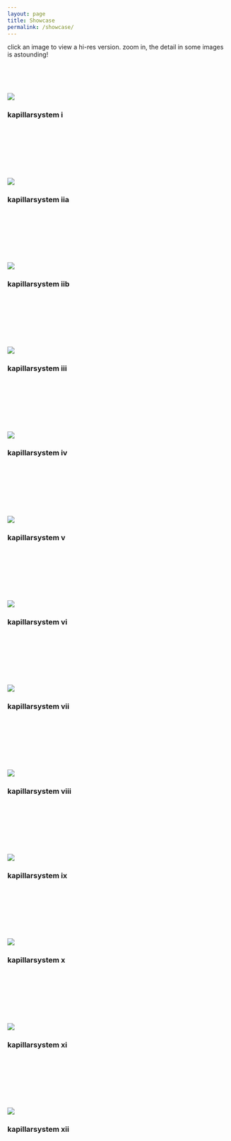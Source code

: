 ```yaml
---
layout: page
title: Showcase
permalink: /showcase/
---
```


click an image to view a hi-res version. zoom in, the detail in some images is astounding!

<br/>
<br/>
<br/>

[![](/images/small/frame-017.jpg)](/images/large/frame-017.jpg)
### kapillarsystem i

<br/>
<br/>
<br/>
<br/>
<br/>
<br/>

[![](/images/small/frame-014.jpg)](/images/large/frame-014.jpg)
### kapillarsystem iia

<br/>
<br/>
<br/>
<br/>
<br/>
<br/>

[![](/images/small/frame-015.jpg)](/images/large/frame-015.jpg)
### kapillarsystem iib

<br/>
<br/>
<br/>
<br/>
<br/>
<br/>

[![](/images/small/frame-012.jpg)](/images/large/frame-012.jpg)
### kapillarsystem iii

<br/>
<br/>
<br/>
<br/>
<br/>
<br/>

[![](/images/small/frame-010.jpg)](/images/large/frame-010.jpg)
### kapillarsystem iv

<br/>
<br/>
<br/>
<br/>
<br/>
<br/>

[![](/images/small/frame-011.jpg)](/images/large/frame-011.jpg)
### kapillarsystem v

<br/>
<br/>
<br/>
<br/>
<br/>
<br/>

[![](/images/small/frame-013.jpg)](/images/large/frame-013.jpg)
### kapillarsystem vi

<br/>
<br/>
<br/>
<br/>
<br/>
<br/>

[![](/images/small/frame-016.jpg)](/images/large/frame-016.jpg)
### kapillarsystem vii

<br/>
<br/>
<br/>
<br/>
<br/>
<br/>

[![](/images/small/frame-008.jpg)](/images/large/frame-008.jpg)
### kapillarsystem viii

<br/>
<br/>
<br/>
<br/>
<br/>
<br/>

[![](/images/small/frame-004.jpg)](/images/large/frame-004.jpg)
### kapillarsystem ix

<br/>
<br/>
<br/>
<br/>
<br/>
<br/>

[![](/images/small/frame-018.jpg)](/images/large/frame-018.jpg)
### kapillarsystem x

<br/>
<br/>
<br/>
<br/>
<br/>
<br/>

[![](/images/small/frame-001.jpg)](/images/large/frame-001.jpg)
### kapillarsystem xi

<br/>
<br/>
<br/>
<br/>
<br/>
<br/>

[![](/images/small/frame-007.jpg)](/images/large/frame-007.jpg)
### kapillarsystem xii

<br/>
<br/>
<br/>
<br/>
<br/>
<br/>
